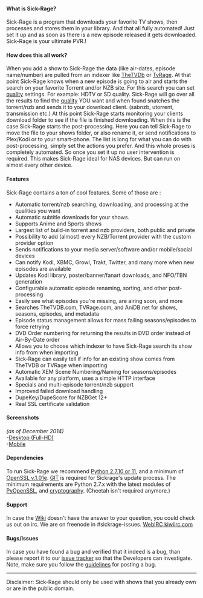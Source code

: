 #### What is Sick-Rage?

Sick-Rage is a program that downloads your favorite TV shows, then processes and stores them in your library.
And that all fully automated! Just set it up and as soon as there is a new episode released it gets downloaded. Sick-Rage is your ultimate PVR.!  


#### How does this all work?
When you add a show to Sick-Rage the data (like air-dates, episode name/number) are pulled from an indexer like [TheTVDb](http://thetvdb.com/) or [TvRage](http://www.tvrage.com/). At that point Sick-Rage knows when a new episode is going to air and starts the search on your favorite Torrent and/or NZB site. For this search you can set [quality](https://github.com/Sick-Rage/Sick-Rage/wiki/Quality-Settings) settings. For example: HDTV or SD quality. Sick-Rage will go over all the results to find the [quality](https://github.com/Sick-Rage/Sick-Rage/wiki/Quality-Settings) YOU want and when found snatches the torrent/nzb and sends it to your download client. (sabnzb, utorrent, transmission etc.) At this point Sick-Rage starts monitoring your clients download folder to see if the file is finished downloading. When this is the case Sick-Rage starts the post-processing. Here you can tell Sick-Rage to move the file to your shows folder, or also rename it, or send notifications to Plex/Kodi or to your smart-phone. The list is long for what you can do with post-processing, simply set the actions you prefer.
And this whole proses is completely automated. So once you set it up no user intervention is required.
This makes Sick-Rage ideal for NAS devices. But can run on almost every other device.

#### Features

Sick-Rage contains a ton of cool features. Some of those are :  

 - Automatic torrent/nzb searching, downloading, and processing at the qualities you want
 - Automatic subtitle downloads for your shows.
 - Supports Anime and Sports shows
 - Largest list of build-in torrent and nzb providers, both public and private
 - Possibility to add (almost) every NZB/Torrent provider with the custom provider option
 - Sends notifications to your media server/software and/or mobile/social devices
 - Can notify Kodi, XBMC, Growl, Trakt, Twitter, and many more when new episodes are available
 - Updates Kodi library, poster/banner/fanart downloads, and NFO/TBN generation
 - Configurable automatic episode renaming, sorting, and other post-processing
 - Easily see what episodes you're missing, are airing soon, and more
 - Searches TheTVDB.com, TVRage.com, and AniDB.net for shows, seasons, episodes, and metadata
 - Episode status management allows for mass failing seasons/episodes to force retrying
 - DVD Order numbering for returning the results in DVD order instead of Air-By-Date order
 - Allows you to choose which indexer to have Sick-Rage search its show info from when importing
 - Sick-Rage can easily tell if info for an existing show comes from TheTVDB or TVRage when importing
 - Automatic XEM Scene Numbering/Naming for seasons/episodes
 - Available for any platform, uses a simple HTTP interface
 - Specials and multi-episode torrent/nzb support
 - Improved failed download handling
 - DupeKey/DupeScore for NZBGet 12+
 - Real SSL certificate validation

#### Screenshots
_(as of December 2014)_<br/>
-[Desktop (Full-HD)](http://imgur.com/a/4fpBk)<br>
-[Mobile](http://imgur.com/a/WPyG6)

#### Dependencies  
To run Sick-Rage we recommend [Python 2.7.10 or 11](https://www.python.org/downloads/release/python-2711/), and a minimum of [OpenSSL v.1.01e](https://www.openssl.org/source/). [GIT](https://git-scm.com/) is required for Sickrage's update process. 
The minimum requirements are Python 2.7.x with the latest modules of [PyOpenSSL](https://pypi.python.org/pypi/pyOpenSSL), and [cryptography](https://pypi.python.org/pypi/cryptography). (Cheetah isn't required anymore.)  

#### Support
In case the [Wiki](https://github.com/Sick-Rage/Sick-Rage/wiki) doesn't have the answer to your question, you could check us out on irc.
We are on freenode in #sickrage-issues. [WebIRC kiwiirc.com](https://kiwiirc.com/client/irc.freenode.net/?theme=basic#sickrage-issues)

#### Bugs/Issues
In case you have found a bug and verified that it indeed is a bug, than please report it to our [issue tracker](https://github.com/Sick-Rage/Sick-Rage) so that the Developers can investigate.  
Note, make sure you follow the [guidelines](https://github.com/Sick-Rage/Sick-Rage#submitting-a-bugissue-ticket) for posting a bug.  

---

Disclaimer: Sick-Rage should only be used with shows that you already own or are in the public domain.
